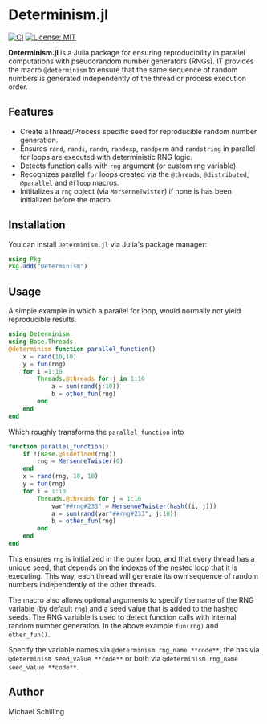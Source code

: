 # Determinism.jl

[![CI](https://github.com/Ntropic/Determinism/actions/workflows/ci.yml/badge.svg)](https://github.com/Ntropic/Determinism/actions/workflows/ci.yml)
[![License: MIT](https://img.shields.io/badge/License-MIT-yellow.svg)](https://opensource.org/licenses/MIT)

**Determinism.jl** is a Julia package for ensuring reproducibility in parallel computations with pseudorandom number generators (RNGs). IT provides the macro `@determinism` to ensure that the same sequence of random numbers is generated independently of the thread or process execution order.

## Features
- Create aThread/Process specific seed for reproducible random number generation.
- Ensures `rand`, `randi`, `randn`, `randexp`, `randperm` and `randstring` in parallel for loops are executed with deterministic RNG logic.
- Detects function calls with `rng` argument (or custom rng variable).
- Recognizes parallel `for` loops created via the `@threads`, `@distributed`, `@parallel` and `@floop` macros.
- Inititalizes a `rng` object (via `MersenneTwister`) if none is has been initialized before the macro


## Installation
You can install `Determinism.jl` via Julia's package manager:

```julia
using Pkg
Pkg.add("Determinism")
```

## Usage
A simple example in which a parallel for loop, would normally not yield reproducible results.
```julia
using Determinism
using Base.Threads 
@determinism function parallel_function()
    x = rand(10,10)
    y = fun(rng)
    for i =1:10
        Threads.@threads for j in 1:10
            a = sum(rand(j:10))
            b = other_fun(rng)
        end
    end
end
```
Which roughly transforms the `parallel_function` into
```julia
function parallel_function()
    if !(Base.@isdefined(rng))
        rng = MersenneTwister(0)
    end
    x = rand(rng, 10, 10)
    y = fun(rng)
    for i = 1:10
        Threads.@threads for j = 1:10
            var"##rng#233" = MersenneTwister(hash((i, j)))
            a = sum(rand(var"##rng#233", j:10))
            b = other_fun(rng)
        end
    end
end
```
This ensures `rng` is initialized in the outer loop, and that every thread has a unique seed, that depends on the indexes of the nested loop that it is executing. This way, each thread will generate its own sequence of random numbers independently of the other threads.

The macro also allows optional arguments to specify the name of the RNG variable (by default `rng`) and a seed value that is added to the hashed seeds. The RNG variable is used to detect function calls with internal random number generation. In the above example `fun(rng)` and `other_fun()`.

Specify the variable names via `@determinism rng_name **code**`, the has via `@determinism seed_value **code**` or both via `@determinism rng_name seed_value **code**`. 

## Author
Michael Schilling